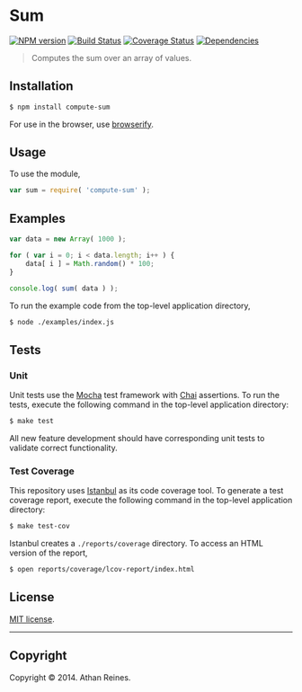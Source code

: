 Sum
===
[![NPM version][npm-image]][npm-url] [![Build Status][travis-image]][travis-url] [![Coverage Status][coveralls-image]][coveralls-url] [![Dependencies][dependencies-image]][dependencies-url]

> Computes the sum over an array of values.


## Installation

``` bash
$ npm install compute-sum
```

For use in the browser, use [browserify](https://github.com/substack/node-browserify).


## Usage

To use the module,

``` javascript
var sum = require( 'compute-sum' );
```


## Examples

``` javascript
var data = new Array( 1000 );

for ( var i = 0; i < data.length; i++ ) {
	data[ i ] = Math.random() * 100;
}

console.log( sum( data ) );
```

To run the example code from the top-level application directory,

``` bash
$ node ./examples/index.js
```


## Tests

### Unit

Unit tests use the [Mocha](http://visionmedia.github.io/mocha) test framework with [Chai](http://chaijs.com) assertions. To run the tests, execute the following command in the top-level application directory:

``` bash
$ make test
```

All new feature development should have corresponding unit tests to validate correct functionality.


### Test Coverage

This repository uses [Istanbul](https://github.com/gotwarlost/istanbul) as its code coverage tool. To generate a test coverage report, execute the following command in the top-level application directory:

``` bash
$ make test-cov
```

Istanbul creates a `./reports/coverage` directory. To access an HTML version of the report,

``` bash
$ open reports/coverage/lcov-report/index.html
```


## License

[MIT license](http://opensource.org/licenses/MIT). 


---
## Copyright

Copyright &copy; 2014. Athan Reines.


[npm-image]: http://img.shields.io/npm/v/compute-sum.svg
[npm-url]: https://npmjs.org/package/compute-sum

[travis-image]: http://img.shields.io/travis/compute-io/sum/master.svg
[travis-url]: https://travis-ci.org/compute-io/sum

[coveralls-image]: https://img.shields.io/coveralls/compute-io/sum/master.svg
[coveralls-url]: https://coveralls.io/r/compute-io/sum?branch=master

[dependencies-image]: http://img.shields.io/david/compute-io/sum.svg
[dependencies-url]: https://david-dm.org/compute-io/sum

[dev-dependencies-image]: http://img.shields.io/david/dev/compute-io/sum.svg
[dev-dependencies-url]: https://david-dm.org/dev/compute-io/sum

[github-issues-image]: http://img.shields.io/github/issues/compute-io/sum.svg
[github-issues-url]: https://github.com/compute-io/sum/issues